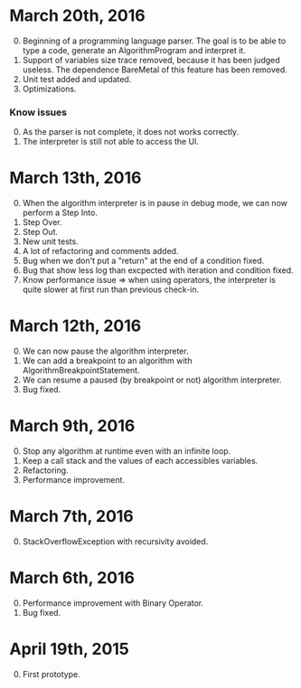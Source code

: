 # March 20th, 2016

0. Beginning of a programming language parser. The goal is to be able to type a code, generate an AlgorithmProgram and interpret it.
0. Support of variables size trace removed, because it has been judged useless. The dependence BareMetal of this feature has been removed.
0. Unit test added and updated.
0. Optimizations.

### Know issues

0. As the parser is not complete, it does not works correctly.
0. The interpreter is still not able to access the UI.

# March 13th, 2016

0. When the algorithm interpreter is in pause in debug mode, we can now perform a Step Into.
0. Step Over.
0. Step Out.
0. New unit tests.
0. A lot of refactoring and comments added.
0. Bug when we don't put a "return" at the end of a condition fixed.
0. Bug that show less log than excpected with iteration and condition fixed.
0. Know performance issue => when using operators, the interpreter is quite slower at first run than previous check-in.

# March 12th, 2016

0. We can now pause the algorithm interpreter.
0. We can add a breakpoint to an algorithm with AlgorithmBreakpointStatement.
0. We can resume a paused (by breakpoint or not) algorithm interpreter.
0. Bug fixed.

# March 9th, 2016

0. Stop any algorithm at runtime even with an infinite loop.
0. Keep a call stack and the values of each accessibles variables.
0. Refactoring.
0. Performance improvement.

# March 7th, 2016

0. StackOverflowException with recursivity avoided. 

# March 6th, 2016

0. Performance improvement with Binary Operator.
0. Bug fixed.

# April 19th, 2015

0. First prototype.